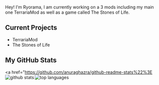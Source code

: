 Hey! I'm Ryorama, I am currently working on a 3 mods including my main one TerrariaMod as well as a game called The Stones of Life.

## Current Projects

* TerrariaMod
* The Stones of Life

## My GitHub Stats

<a href="https://github.com/anuraghazra/github-readme-stats%22%3E
  <img align="left" alt="github stats" src="https://github-readme-stats.vercel.app/api?username=ryorama&count_private=true&include_all_commits=true&show_icons=true&theme=algolia" />
  <img align="left" alt="top languages" src="https://github-readme-stats.vercel.app/api/top-langs/?username=ryorama&layout=compact&theme=algolia" />
</a>
